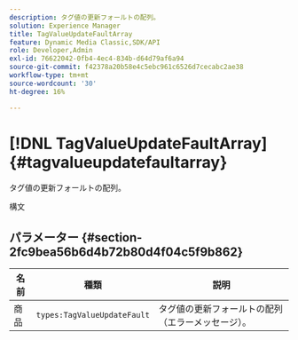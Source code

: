 ```yaml
---
description: タグ値の更新フォールトの配列。
solution: Experience Manager
title: TagValueUpdateFaultArray
feature: Dynamic Media Classic,SDK/API
role: Developer,Admin
exl-id: 76622042-0fb4-4ec4-834b-d64d79af6a94
source-git-commit: f42378a20b58e4c5ebc961c6526d7cecabc2ae38
workflow-type: tm+mt
source-wordcount: '30'
ht-degree: 16%

---
```


# [!DNL TagValueUpdateFaultArray]{#tagvalueupdatefaultarray}

タグ値の更新フォールトの配列。

構文

## パラメーター {#section-2fc9bea56b6d4b72b80d4f04c5f9b862}

| 名前 | 種類 | 説明 |
|---|---|---|
| 商品 | `types:TagValueUpdateFault` | タグ値の更新フォールトの配列（エラーメッセージ）。 |
